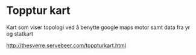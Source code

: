 # Topptur kart
 Kart som viser topologi ved å benytte google maps motor samt data fra yr og statkart 
 
 <a href="http://thesverre.servebeer.com/toppturkart.html">http://thesverre.servebeer.com/toppturkart.html</a>

